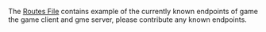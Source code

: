 The [Routes File](Routes.md) contains example of the currently known endpoints of game the game client and gme server, please contribute any known endpoints.
